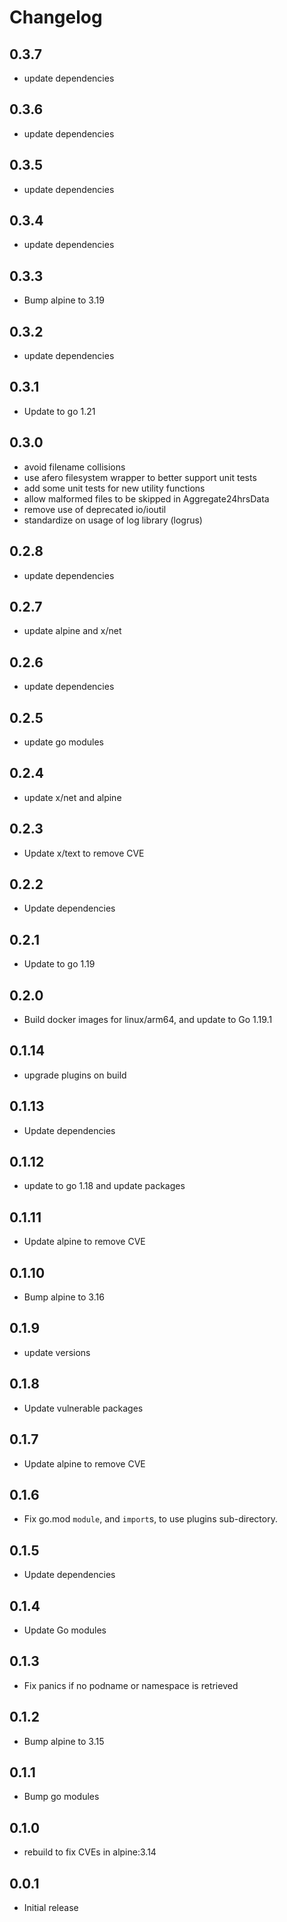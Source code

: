 # Changelog

## 0.3.7
* update dependencies

## 0.3.6
* update dependencies

## 0.3.5
* update dependencies

## 0.3.4
* update dependencies

## 0.3.3
* Bump alpine to 3.19

## 0.3.2
* update dependencies

## 0.3.1
* Update to go 1.21

## 0.3.0
* avoid filename collisions
* use afero filesystem wrapper to better support unit tests
* add some unit tests for new utility functions
* allow malformed files to be skipped in Aggregate24hrsData
* remove use of deprecated io/ioutil
* standardize on usage of log library (logrus)

## 0.2.8
* update dependencies

## 0.2.7
* update alpine and x/net

## 0.2.6
* update dependencies

## 0.2.5
* update go modules

## 0.2.4
* update x/net and alpine

## 0.2.3
* Update x/text to remove CVE

## 0.2.2
* Update dependencies

## 0.2.1
* Update to go 1.19

## 0.2.0
* Build docker images for linux/arm64, and update to Go 1.19.1

## 0.1.14
* upgrade plugins on build

## 0.1.13
* Update dependencies

## 0.1.12
* update to go 1.18 and update packages

## 0.1.11
* Update alpine to remove CVE

## 0.1.10
* Bump alpine to 3.16

## 0.1.9
* update versions

## 0.1.8
* Update vulnerable packages

## 0.1.7
* Update alpine to remove CVE

## 0.1.6
* Fix go.mod `module`, and `import`s, to use plugins sub-directory.

## 0.1.5
* Update dependencies
## 0.1.4
* Update Go modules

## 0.1.3
* Fix panics if no podname or namespace is retrieved
## 0.1.2
* Bump alpine to 3.15

## 0.1.1
* Bump go modules

## 0.1.0
* rebuild to fix CVEs in alpine:3.14

## 0.0.1
* Initial release

